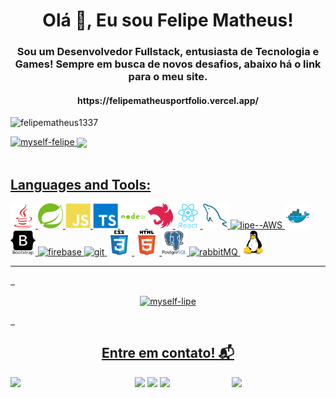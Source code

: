 ### 
<h1 align="center">Olá 👋, Eu sou Felipe Matheus!</h1>

<h3 align="center">Sou um Desenvolvedor Fullstack, entusiasta de Tecnologia e Games! Sempre em busca de novos desafios, abaixo há o link para o meu site. </h4>

<p align="center"><h4 align="center">https://felipematheusportfolio.vercel.app/</h4></p>

<p align="left"> <img src="https://komarev.com/ghpvc/?username=felipematheus1337&label=Profile%20views&color=0e75b6&style=flat" alt="felipematheus1337" /> </p>

<div style="display: inline" align="left">
 <a href="https://github.com/ryo-ma/github-profile-trophy">
 <img style="display: inline" src="https://github-profile-trophy.vercel.app/?username=felipematheus1337&title=Followers,Repositories,Commits,Stars&theme=onedark" alt="myself-felipe" />
</div>
 <img style="display: inline" align="center" height="157em" src="https://github-readme-stats.vercel.app/api/top-langs/?username=felipematheus1337&layout=compact&langs_count=7&theme=noctis_minimus" />
 
  

  <div style="display: inline_block" align="left"><br>
  <p><h2>Languages and Tools:</h2></p>
  <p align="left"> <img alt="lipe-Js" height="40" width="40" src="https://raw.githubusercontent.com/devicons/devicon/master/icons/java/java-plain.svg">
  <img  alt="lipe--CSS" height="40" width="40" src="https://raw.githubusercontent.com/devicons/devicon/master/icons/spring/spring-original.svg">
 <img  alt="lipe-Js" height="40" width="40" src="https://raw.githubusercontent.com/devicons/devicon/master/icons/javascript/javascript-plain.svg">
 <img  alt="lipe--React" height="40" width="40" src="https://raw.githubusercontent.com/devicons/devicon/master/icons/typescript/typescript-plain.svg">
<img  alt="lipe-Js" height="40" width="40" src="https://raw.githubusercontent.com/devicons/devicon/master/icons/nodejs/nodejs-plain-wordmark.svg">
<img  alt="lipe-Js" height="40" width="40" src="https://raw.githubusercontent.com/devicons/devicon/master/icons/nestjs/nestjs-plain.svg">
<img  alt="lipe--React" height="40" width="40" src="https://raw.githubusercontent.com/devicons/devicon/master/icons/react/react-original-wordmark.svg">
<img alt="lipe--CSS" height="40" width="40" src="https://raw.githubusercontent.com/devicons/devicon/master/icons/mysql/mysql-original.svg">
<img  alt="lipe--AWS" height="40" width="40" src="https://upload.wikimedia.org/wikipedia/commons/5/5c/AWS_Simple_Icons_AWS_Cloud.svg">
<img  alt="lipe--CSS" height="40" width="40" src="https://raw.githubusercontent.com/devicons/devicon/master/icons/docker/docker-original.svg">
<img  src="https://raw.githubusercontent.com/devicons/devicon/master/icons/bootstrap/bootstrap-plain-wordmark.svg" alt="bootstrap" width="40" height="40"/>
<img  src="https://www.vectorlogo.zone/logos/firebase/firebase-icon.svg" alt="firebase" width="40" height="40"/>
<img  src="https://www.vectorlogo.zone/logos/git-scm/git-scm-icon.svg" alt="git" width="40" height="40"/>
 <img  src="https://raw.githubusercontent.com/devicons/devicon/master/icons/css3/css3-original-wordmark.svg" alt="css3" width="40" height="40"/>
 <img   src="https://raw.githubusercontent.com/devicons/devicon/master/icons/html5/html5-original-wordmark.svg" alt="html5" width="40" height="40"/> 
 <img src="https://raw.githubusercontent.com/devicons/devicon/master/icons/postgresql/postgresql-original-wordmark.svg" alt="postgresql" width="40" height="40"/>
 <img  src="https://www.vectorlogo.zone/logos/rabbitmq/rabbitmq-icon.svg" alt="rabbitMQ" width="40" height="40"/>
 <img  src="https://raw.githubusercontent.com/devicons/devicon/master/icons/linux/linux-original.svg" alt="linux" width="40" height="40"/>
  </p>


</div>

  <div>
     <hr>
  </div>
  
   &ensp;
  <p align="center"><img  align="center" src="https://github-readme-streak-stats.herokuapp.com/?user=felipematheus1337&theme=dark&border=A2B9EB" alt="myself-lipe" /></p>
 &ensp;
<h2 title="Contato" align="center">Entre em contato! 📬 </h2>

<div align="center"> 
 <img align='right' src='https://i.pinimg.com/originals/9d/9b/d1/9d9bd13afce1a798d22ecfd9897730ed.gif' width='150px'>
<img align='left' src='http://31.media.tumblr.com/tumblr_mdjdhmnIPJ1r6x1zlo1_400.gif' width='100px'>
  <a title="E-mail" href="mailto:lipehbr@gmail.com"><img src="https://img.shields.io/badge/Gmail-D14836?style=for-the-badge&logo=gmail&logoColor=white" target="_blank"></a>
  <a title="LinkedIn" href="https://www.linkedin.com/in/felipe-matheus-34232b162/" target="_blank"><img src="https://img.shields.io/badge/-LinkedIn-%230077B5?style=for-the-badge&logo=linkedin&logoColor=white"></a>
  <a title="Telegram" href="https://t.me/felipem1337" target="_blank"><img src="https://img.shields.io/badge/Telegram-2CA5E0?style=for-the-badge&logo=telegram&logoColor=white" target="_blank"></a> 
</p>

 
</div>
 


